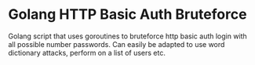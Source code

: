# Golang HTTP Basic Auth Bruteforce

Golang script that uses goroutines to bruteforce http basic auth login with all possible number passwords. Can easily be adapted to use word dictionary attacks, perform on a list of users etc.
